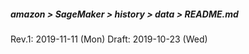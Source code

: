 ##### amazon > SageMaker > history > data > README.md
Rev.1: 2019-11-11 (Mon)
Draft: 2019-10-23 (Wed)
